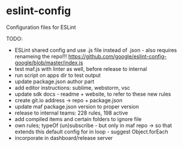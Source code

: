 # eslint-config
Configuration files for ESLint

TODO:
- ESLint shared config and use .js file instead of .json - also requires renameing the repo!!!
  https://github.com/google/eslint-config-google/blob/master/index.js
- test maf.js with linter as well, before release to internal
- run script on apps dir to test output
- update package.json author part
- add editor instructions: sublime, webstorm, vsc
- update sdk docs - readme + website, to refer to these new rules
- create git.io address -> repo + package.json
- update maf package.json version to proper version
- release to internal teams: 228 rules, 198 active
- add compiled items and certain folders to ignore file
- own rules;
  typeOf
  (un)subscribe - but only in maf repo -> so that extends this default config
  for in loop - suggest Object.forEach
- incorporate in dashboard/release server
